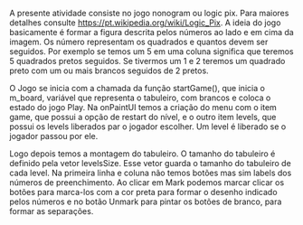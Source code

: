A presente atividade consiste no jogo nonogram ou logic pix. Para maiores detalhes consulte https://pt.wikipedia.org/wiki/Logic_Pix. A ideia do jogo basicamente é formar a figura descrita pelos números ao lado e em cima da imagem. Os número representam os quadrados e quantos devem ser seguidos. Por exemplo se temos um 5 em uma coluna significa que teremos 5 quadrados pretos seguidos. Se tivermos um 1 e 2 teremos um quadrado preto com um ou mais brancos seguidos de 2 pretos. 

O Jogo se inicia com a chamada da função startGame(), que inicia o m_board, variável que representa o tabuleiro, com brancos e coloca o estado do jogo Play.
Na onPaintUI temos a criação do menu com o item game, que possui a opção de restart do nível, e o outro item levels, que possui os levels liberados par o jogador escolher. Um level é liberado se o jogador passou por ele.

Logo depois temos a montagem do tabuleiro. O tamanho do tabuleiro é definido pela vetor levelsSize. Esse vetor guarda o tamanho do tabuleiro de cada level. Na primeira linha e coluna não temos botões mas sim labels dos números de preenchimento. Ao clicar em Mark podemos marcar clicar os botões para marca-los com a cor preta para formar o desenho indicado pelos números e no botão Unmark para pintar os botões de branco, para formar as separações. 